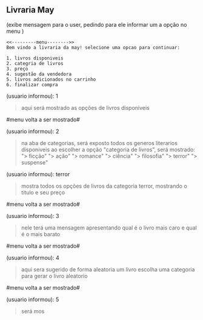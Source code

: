 ## Livraria May

(exibe mensagem para o user, pedindo para ele informar um a opção no menu )

    <<---------menu-------->> 
    Bem vindo a livraria da may! selecione uma opcao para continuar:

    1. livros disponiveis
    2. categria de livros
    3. preço
    4. sugestão da vendedora
    5. livros adicionados no carrinho
    6. finalizar compra


(usuario informou): 1
> aqui será mostrado as opções de livros disponiveis 

#menu volta a ser mostrado#

(usuario informou): 2
> na aba de categorias, será exposto todos os generos literarios disponiveis
> ao escolher a opção "categoria de livros", será mostrado:
"> ficção"
"> ação"
"> romance"
"> ciência"
"> filosofia"
"> terror"
"> suspense"

(usuario informou): terror

> mostra todos os opções de livros da categoria terror, mostrando o titulo e seu preço

#menu volta a ser mostrado#

(usuario informou): 3
> nele terá uma mensagem apresentando qual é o livro mais caro e qual é o mais barato

#menu volta a ser mostrado#

(usuario informou): 4 
> aqui sera sugerido de forma aleatoria um livro 
 escolha uma categoria para gerar o livro aleatorio


#menu volta a ser mostrado#

(usuario informou): 5
> será mos

